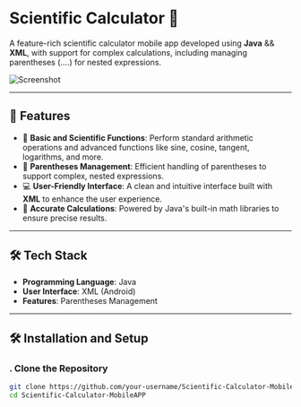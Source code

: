 # Scientific Calculator 🔢

A feature-rich scientific calculator mobile app developed using **Java** && **XML**, with support for complex calculations, including managing parentheses (....) for nested expressions.

![Screenshot](https://github.com/MohamedBarbych/Scientific-Calculator-MobileAPP/assets/146338565/7762d28c-43e4-451d-b7ec-9e7a77f70c72)

---

## 🚀 Features

- 🔢 **Basic and Scientific Functions**: Perform standard arithmetic operations and advanced functions like sine, cosine, tangent, logarithms, and more.
- 📐 **Parentheses Management**: Efficient handling of parentheses to support complex, nested expressions.
- 💻 **User-Friendly Interface**: A clean and intuitive interface built with **XML** to enhance the user experience.
- 🎯 **Accurate Calculations**: Powered by Java's built-in math libraries to ensure precise results.

---

## 🛠️ Tech Stack

- **Programming Language**: Java  
- **User Interface**: XML (Android)
- **Features**: Parentheses Management

---

## 🛠️ Installation and Setup

### . Clone the Repository
```bash
git clone https://github.com/your-username/Scientific-Calculator-MobileAPP.git
cd Scientific-Calculator-MobileAPP
